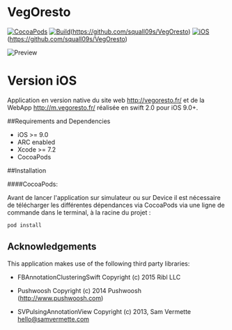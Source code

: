 # VegOresto

[![CocoaPods]("https://img.shields.io/cocoapods/v/AFNetworking.svg?maxAge=2592000?style=flat-square)](http://cocoapods.org)
[![Build](https://img.shields.io/wercker/ci/wercker/docs.svg?maxAge=2592000?style=flat-square)]()(https://github.com/squall09s/VegOresto)
[![iOS](https://img.shields.io/badge/Plateforme-iOS-blue.svg)]()(https://github.com/squall09s/VegOresto)

![Preview](https://github.com/squall09s/VegoResto/blob/master/mockDrop_iPhone_6.jpg)


Version iOS 
===============

Application en version native du site web http://vegoresto.fr/ et de la WebApp http://m.vegoresto.fr/ réalisée en swift 2.0 pour iOS 9.0+.


##Requirements and Dependencies
- iOS >= 9.0
- ARC enabled
- Xcode >= 7.2
- CocoaPods

##Installation

####CocoaPods:

Avant de lancer l'application sur simulateur ou sur Device il est nécessaire de télécharger les différentes dépendances via CocoaPods via une ligne de commande dans le terminal, à la racine du projet :

    pod install


## Acknowledgements

This application makes use of the following third party libraries:

- FBAnnotationClusteringSwift
Copyright (c) 2015 Ribl LLC

- Pushwoosh
Copyright (c) 2014 Pushwoosh (http://www.pushwoosh.com)

- SVPulsingAnnotationView
Copyright (c) 2013, Sam Vermette <hello@samvermette.com>


